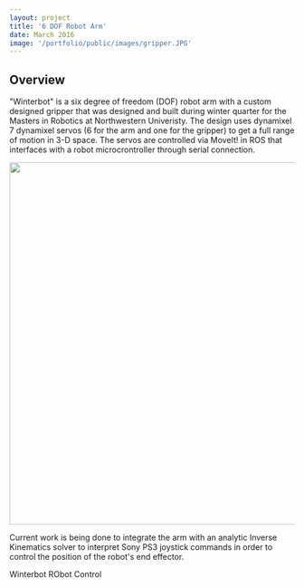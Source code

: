 ```yaml
---
layout: project
title: '6 DOF Robot Arm'
date: March 2016
image: '/portfolio/public/images/gripper.JPG'
---
```


## Overview
"Winterbot" is a six degree of freedom (DOF) robot arm with a custom designed gripper that was designed and built during winter quarter for the Masters in Robotics at Northwestern Univeristy.
The design uses dynamixel 7 dynamixel servos (6 for the arm and one for the gripper) to get a full range of motion in 3-D space. The servos are controlled via MoveIt! in ROS that interfaces with a robot microcrontroller through serial connection. 

<img src="/portfolio/public/images/arm.png" width="640" heigth="320"/>

Current work is being done to integrate the arm with an analytic Inverse Kinematics solver to interpret Sony PS3 joystick commands in order to control the position of the robot's end effector. 

 <object type="application/x-shockwave-flash" data="https://youtu.be/KL_vttfEQBo">
 <param name="movie" value="https://youtu.be/zu6un1K--iY"/>
 <p>Winterbot RObot Control</p>
 </object>

